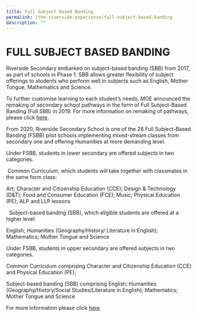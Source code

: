 ```yaml
---
title: Full Subject Based Banding
permalink: /the-riverside-experience/full-subject-based-banding
description: ""
---
```

FULL SUBJECT BASED BANDING
==========================


Riverside Secondary embarked on subject-based banding (SBB) from 2017, as part of schools in Phase 1. SBB allows greater flexibility of subject offerings to students who perform well in subjects such as English, Mother Tongue, Mathematics and Science.

  


To further customise learning to each student’s needs, MOE announced the remaking of secondary school pathways in the form of Full Subject-Based Banding (Full SBB) in 2019. For more information on remaking of pathways, please click [here](https://www.moe.gov.sg/microsites/cos2019/index.html). 



From 2020, Riverside Secondary School is one of the 28 Full Subject-Based Banding (FSBB) pilot schools implementing mixed-stream classes from secondary one and offering Humanities at more demanding level.           



Under FSBB, students in lower secondary are offered subjects in two categories.

 Common Curriculum, which students will take together with classmates in the same form class:

Art; Character and Citizenship Education (CCE); Design & Technology (D&T); Food and Consumer Education (FCE); Music; Physical Education (PE); ALP and LLP lessons

 
Subject-based banding (SBB), which eligible students are offered at a higher level:

English; Humanities (Geography/History/ Literature in English); Mathematics; Mother Tongue and Science



Under FSBB, students in upper secondary are offered subjects in two categories.


Common Curriculum comprising Character and Citizenship Education (CCE) and Physical Education (PE);



Subject-based banding (SBB) comprising English; Humanities (Geography/History/Social Studies/Literature in English); Mathematics; Mother Tongue and Science

For more information please click [here](https://www.moe.gov.sg/microsites/psle-fsbb/full-subject-based-banding/main.html).